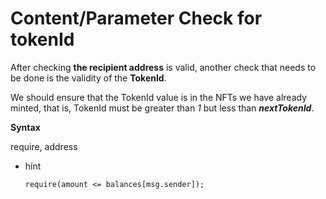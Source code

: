 # Content/Parameter Check for tokenId

After checking **the recipient address** is valid, another check that needs to be done is the validity of the **TokenId**.

We should ensure that the TokenId value is in the NFTs we have already minted, that is, TokenId must be greater than *1* but less than ***nextTokenId***.

**Syntax**

require, address

- hint
    
    ```solidity
    require(amount <= balances[msg.sender]);
    ```
    
